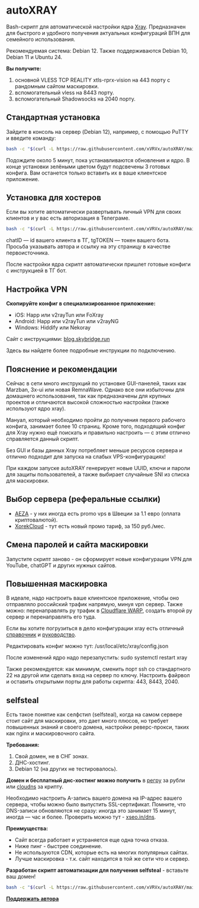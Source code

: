# autoXRAY
Bash-скрипт для автоматической настройки ядра [Xray](https://github.com/XTLS/Xray-core). Предназначен для быстрого и удобного получения актуальных конфигураций ВПН для семейного использования.

Рекомендуемая система: Debian 12. Также поддерживаются Debian 10, Debian 11 и Ubuntu 24.

**Вы получите:**
1. основной VLESS TCP REALITY xtls-rprx-vision на 443 порту с рандомным сайтом маскировки.
2. вспомогательный vless на 8443 порту.
3. вспомогательный Shadowsocks на 2040 порту.

## Стандартная установка
Зайдите в консоль на сервер (Debian 12), например, с помощью PuTTY и введите команду:
```bash
bash -c "$(curl -L https://raw.githubusercontent.com/xVRVx/autoXRAY/main/autoXRAY.sh)"
```
Подождите около 5 минут, пока устанавливаются обновления и ядро. В конце установки зелёными цветом будут подсвечены 3 готовых конфига. Вам останется только вставить их в ваше клиентское приложение.

## Установка для хостеров
Если вы хотите автоматически развертывать личный VPN для своих клиентов и у вас есть авторизация в Телеграме. 
```bash
bash -c "$(curl -L https://raw.githubusercontent.com/xVRVx/autoXRAY/main/autoXRAY.sh)" -- chatID tgTOKEN
```
chatID — id вашего клиента в ТГ, tgTOKEN — токен вашего бота. Просьба указывать автора и ссылку на эту страницу в качестве первоисточника.


После настройки ядра скрипт автоматически пришлет готовые конфиги с инструкцией в ТГ бот.


## Настройка VPN
**Скопируйте конфиг в специализированное приложение:**

- iOS: Happ или v2rayTun или FoXray
- Android: Happ или v2rayTun или v2rayNG
- Windows: Hiddify или Nekoray


Сайт с инструкциями:  [blog.skybridge.run](https://blog.skybridge.run)

Здесь вы найдете более подробные инструкции по подключению. 


## Пояснение и рекомендации

Сейчас в сети много инструкций по установке GUI-панелей, таких как Marzban, 3x-ui или новая RemnaWave. Однако все они избыточны для домашнего использования, так как предназначены для крупных проектов и отличаются высокой сложностью настройки (также используют ядро xray). 

Мануал, который необходимо пройти до получения первого рабочего конфига, занимает более 10 страниц. 
Кроме того, подходящий конфиг для Xray нужно ещё поискать и правильно настроить — с этим отлично справляется данный скрипт.

Без GUI и базы данных Xray потребляет меньше ресурсов сервера и отлично подходит для запуска на слабых VPS-конфигурациях!

При каждом запуске autoXRAY генерирует новые UUID, ключи и пароли для защиты пользователей, а также выбирает случайные SNI из списка для маскировки.

## Выбор сервера (реферальные ссылки)

- [AEZA](https://aeza.net/?ref=671750) - у них иногда есть promo vps в Швеции за 1.1 евро (оплата криптовалютой).
- [XorekCloud](https://xorek.cloud/?from=28522) - тут есть новый промо тариф, за 150 руб./мес.


## Смена паролей и сайта маскировки

Запустите скрипт заново - он сформирует новые конфигурации VPN для YouTube, chatGPT и других нужных сайтов.

## Повышенная маскировка

В идеале, надо настроить ваше клиентское приложение, чтобы оно отправляло российский трафик напрямую, минуя vpn сервер. Также можно: перенаправлять ру трафик в [Cloudflare WARP](https://marzban-docs.sm1ky.com/tutorials/cloudflare-warp/), создать второй ру сервер и перенаправлять его туда.

Если вы хотите погрузиться в дело конфигурации xray есть отличный [справочник](https://xtls.github.io/ru/config/outbounds/vless.html) и [руководство](https://github.com/XTLS/Xray-core/discussions/3518).

Редактировать конфиг можно тут: /usr/local/etc/xray/config.json

После изменений ядро надо перезапустить: sudo systemctl restart xray

Также рекомендуется: как минимум, сменить порт ssh со стандартного 22 на другой или сделать вход на сервер по ключу. Настроить файрвол и оставить открытыми порты для работы скрипта: 443, 8443, 2040.


## selfsteal

Есть такое понятие как селфстил (selfsteal), когда на самом сервере стоит сайт для маскировки, это дает много плюсов, но требует повышенных знаний и своего домена, настройки реверс-прокси, таких как nginx и маскировочного сайта.

**Требования:**
1. Свой домен, не в СНГ зонах.
2. ДНС-хостинг.
3. Debian 12 (на других не тестировалось).

**Домен и бесплатный днс-хостинг можно получить** в [регру](www.reg.ru) за рубли или [cloudns](www.cloudns.net/) за крипту.

Необходимо настроить A-запись вашего домена на IP-адрес вашего сервера, чтобы можно было выпустить SSL-сертификат. Помните, что DNS-записи обновляются не сразу: иногда это занимает 15 минут, иногда — час и более. Проверить можно тут - [xseo.in/dns](https://xseo.in/dns).

**Преимущества:**
- Сайт всегда работает и устраняется еще одна точка отказа.
- Ниже пинг - быстрее соединение.
- Не используются CDN, которые есть на многих популярных сайтах.
- Лучше маскировка - т.к. сайт находится в той же сети что и сервер.

**Разработан скрипт автоматизации для получения selfsteal** - вставьте ваш домен!
```bash
bash -c "$(curl -L https://raw.githubusercontent.com/xVRVx/autoXRAY/main/autoXRAYselfsteal.sh)" -- вашДОМЕН.com
```



**[Поддержать автора](https://pay.cryptocloud.plus/pos/Weu1Y0fOhLho0nte)**
